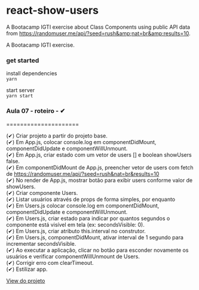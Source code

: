 # react-show-users
A Bootacamp IGTI exercise about Class Components using  public API data from https://randomuser.me/api/?seed=rush&amp;nat=br&amp;results=10.

A Bootacamp IGTI exercise.

### get started
install dependencies</br>
```yarn```

start server</br>
```yarn start```

### Aula 07 - roteiro - ✔ 
=====================

(✔) Criar projeto a partir do projeto base.<br/>
(✔) Em App.js, colocar console.log em componentDidMount, componentDidUpdate e componentWillUnmount.<br/>
(✔) Em App.js, criar estado com um vetor de users [] e boolean showUsers false.<br/>
(✔) Em componentDidMount de App.js, preencher vetor de users com fetch de https://randomuser.me/api/?seed=rush&nat=br&results=10<br/>
(✔) No render de App.js, mostrar botão para exibir users conforme valor de showUsers.<br/>
(✔) Criar componente Users.<br/>
(✔) Listar usuários através de props de forma simples, por enquanto<br/>
(✔) Em Users.js colocar console.log em componentDidMount, componentDidUpdate e componentWillUnmount.<br/>
(✔) Em Users.js, criar estado para indicar por quantos segundos o componente está visível em tela (ex: secondsVisible: 0).<br/>
(✔) Em Users.js, criar atributo this.interval no construtor.<br/>
(✔) Em Users.js, componentDidMount, ativar interval de 1 segundo para incrementar secondsVisible.<br/>
(✔) Ao executar a aplicação, clicar no botão para esconder novamente os usuários e verificar componentWillUnmount de Users.<br/>
(✔) Corrigir erro com clearTimeout.<br/>
(✔) Estilizar app.<br/>

[View do projeto](./view.png)